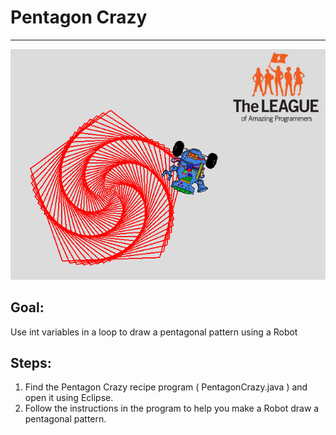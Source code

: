 

# Pentagon Crazy

<hr/>
<img alt="pentagon image" src="./images/pentagonCrazy.png"/>

## Goal:

Use int variables in a loop to draw a pentagonal pattern using a Robot

## Steps:

1. Find the Pentagon Crazy recipe program ( PentagonCrazy.java ) and open it using Eclipse.
2. Follow the instructions in the program to help you make a Robot draw a pentagonal pattern.



